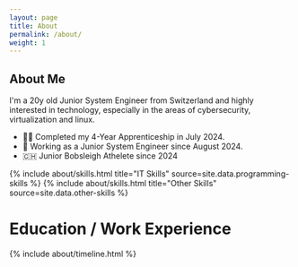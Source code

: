 ```yaml
---
layout: page
title: About
permalink: /about/
weight: 1
---
```


## **About Me**
I'm a 20y old Junior System Engineer from Switzerland and highly interested in technology, especially in the areas of cybersecurity, virtualization and linux.
- :student: Completed my 4-Year Apprenticeship in July 2024.
- :penguin: Working as a Junior System Engineer since August 2024.
- :switzerland: Junior Bobsleigh Athelete since 2024

<div class="row">
{% include about/skills.html title="IT Skills" source=site.data.programming-skills %}
{% include about/skills.html title="Other Skills" source=site.data.other-skills %}
</div>

# **Education / Work Experience**
<div class="row">
{% include about/timeline.html %}
</div>
